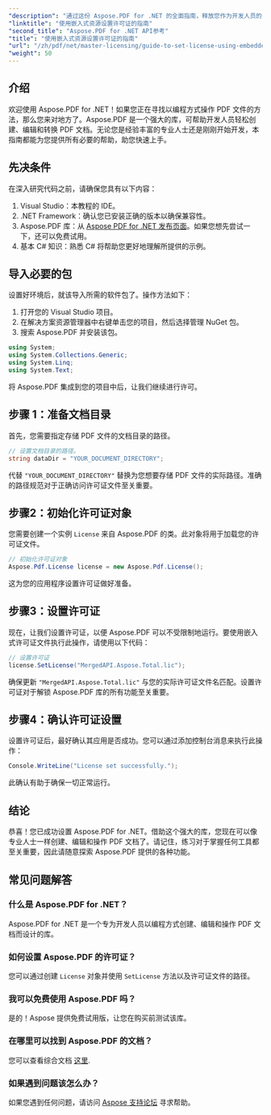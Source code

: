 ```yaml
---
"description": "通过这份 Aspose.PDF for .NET 的全面指南，释放您作为开发人员的潜力。学习如何轻松地以编程方式创建、编辑和操作 PDF 文档。本教程涵盖先决条件和分步说明。"
"linktitle": "使用嵌入式资源设置许可证的指南"
"second_title": "Aspose.PDF for .NET API参考"
"title": "使用嵌入式资源设置许可证的指南"
"url": "/zh/pdf/net/master-licensing/guide-to-set-license-using-embedded-resource/"
"weight": 50
---
```


## 介绍

欢迎使用 Aspose.PDF for .NET！如果您正在寻找以编程方式操作 PDF 文件的方法，那么您来对地方了。Aspose.PDF 是一个强大的库，可帮助开发人员轻松创建、编辑和转换 PDF 文档。无论您是经验丰富的专业人士还是刚刚开始开发，本指南都能为您提供所有必要的帮助，助您快速上手。

## 先决条件

在深入研究代码之前，请确保您具有以下内容：

1. Visual Studio：本教程的 IDE。
2. .NET Framework：确认您已安装正确的版本以确保兼容性。
3. Aspose.PDF 库：从 [Aspose PDF for .NET 发布页面](https://releases.aspose.com/pdf/net/)。如果您想先尝试一下，还可以免费试用。
4. 基本 C# 知识：熟悉 C# 将帮助您更好地理解所提供的示例。

## 导入必要的包

设置好环境后，就该导入所需的软件包了。操作方法如下：

1. 打开您的 Visual Studio 项目。
2. 在解决方案资源管理器中右键单击您的项目，然后选择管理 NuGet 包。
3. 搜索 Aspose.PDF 并安装该包。

```csharp
using System;
using System.Collections.Generic;
using System.Linq;
using System.Text;
```

将 Aspose.PDF 集成到您的项目中后，让我们继续进行许可。

## 步骤 1：准备文档目录

首先，您需要指定存储 PDF 文件的文档目录的路径。

```csharp
// 设置文档目录的路径。
string dataDir = "YOUR_DOCUMENT_DIRECTORY";
```

代替 `"YOUR_DOCUMENT_DIRECTORY"` 替换为您想要存储 PDF 文件的实际路径。准确的路径规范对于正确访问许可证文件至关重要。

## 步骤2：初始化许可证对象

您需要创建一个实例 `License` 来自 Aspose.PDF 的类。此对象将用于加载您的许可证文件。

```csharp
// 初始化许可证对象
Aspose.Pdf.License license = new Aspose.Pdf.License();
```

这为您的应用程序设置许可证做好准备。

## 步骤3：设置许可证

现在，让我们设置许可证，以便 Aspose.PDF 可以不受限制地运行。要使用嵌入式许可证文件执行此操作，请使用以下代码：

```csharp
// 设置许可证
license.SetLicense("MergedAPI.Aspose.Total.lic");
```

确保更新 `"MergedAPI.Aspose.Total.lic"` 与您的实际许可证文件名匹配。设置许可证对于解锁 Aspose.PDF 库的所有功能至关重要。

## 步骤4：确认许可证设置

设置许可证后，最好确认其应用是否成功。您可以通过添加控制台消息来执行此操作：

```csharp
Console.WriteLine("License set successfully.");
```

此确认有助于确保一切正常运行。

## 结论

恭喜！您已成功设置 Aspose.PDF for .NET。借助这个强大的库，您现在可以像专业人士一样创建、编辑和操作 PDF 文档了。请记住，练习对于掌握任何工具都至关重要，因此请随意探索 Aspose.PDF 提供的各种功能。

## 常见问题解答

### 什么是 Aspose.PDF for .NET？
Aspose.PDF for .NET 是一个专为开发人员以编程方式创建、编辑和操作 PDF 文档而设计的库。

### 如何设置 Aspose.PDF 的许可证？
您可以通过创建 `License` 对象并使用 `SetLicense` 方法以及许可证文件的路径。

### 我可以免费使用 Aspose.PDF 吗？
是的！Aspose 提供免费试用版，让您在购买前测试该库。

### 在哪里可以找到 Aspose.PDF 的文档？
您可以查看综合文档 [这里](https://reference。aspose.com/pdf/net/).

### 如果遇到问题该怎么办？
如果您遇到任何问题，请访问 [Aspose 支持论坛](https://forum.aspose.com/c/pdf/10) 寻求帮助。